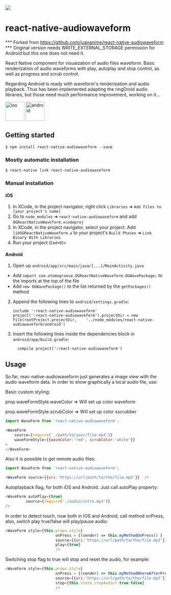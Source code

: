 
[![](https://img.shields.io/npm/dm/react-native-audiowaveform.svg?style=flat-square)](https://www.npmjs.com/package/react-native-audiowaveform)

# react-native-audiowaveform

*** Forked from https://github.com/juananime/react-native-audiowaveform  
*** Original version needs WRITE_EXTERNAL_STORAGE permission for Android but this one does not need it.  


React Native component for visuaization of audio files waveform.
Basic renderization of audio waveforms with play, autoplay and stop control, as well as progress and scrub control.

Regarding Android is ready with waveform's renderization and audio playback. Thus has been implemented adapting the ringDroid audio libraries, but those need much performance improvement, working on it...



<img src="/screenshots/screen32.png" alt="ios" style="width: 60px;"/>
<img src="/screenshots/screen31.png" alt="android" style="width: 60px;"/>

## Getting started

`$ npm install react-native-audiowaveform --save`

### Mostly automatic installation

`$ react-native link react-native-audiowaveform`

### Manual installation


#### iOS

1. In XCode, in the project navigator, right click `Libraries` ➜ `Add Files to [your project's name]`
2. Go to `node_modules` ➜ `react-native-audiowaveform` and add `OGReactNativeWaveform.xcodeproj`
3. In XCode, in the project navigator, select your project. Add `libOGReactNativeWaveform.a` to your project's `Build Phases` ➜ `Link Binary With Libraries`
4. Run your project (`Cmd+R`)<

#### Android

1. Open up `android/app/src/main/java/[...]/MainActivity.java`
  - Add `import com.otomogroove.OGReactNativeWaveform.OGWavePackage;` to the imports at the top of the file
  - Add `new OGWavePackage()` to the list returned by the `getPackages()` method
2. Append the following lines to `android/settings.gradle`:
  	```
  	include ':react-native-audiowaveform'
  	project(':react-native-audiowaveform').projectDir = new File(rootProject.projectDir, 	'../node_modules/react-native-audiowaveform/android')
  	```
3. Insert the following lines inside the dependencies block in `android/app/build.gradle`:
  	```
      compile project(':react-native-audiowaveform')
  	```

## Usage

So far, reac-native-audiowaveform just generates a image view with the audio waveform data.
In order to show graphically a local audio file, use:

Basic custom styling:

prop.waveFormStyle.waveColor => Will set up color waveform

prop.waveFormStyle.scrubColor => Will set up color sscrubber


```javascript
import WaveForm from 'react-native-audiowaveform';

<WaveForm 
    source={require('./path/to/your/file.mp3')}  
    waveFormStyle={{waveColor:'red', scrubColor:'white'}}
>
</WaveForm>
```
  Also it is possible to get remote audio files:
 
```javascript
import WaveForm from 'react-native-audiowaveform';

<WaveForm source={{uri:'https://url/path/to/the/file.mp3'}}  />

```

Autoplayback flag, for both iOS and Android. Just call autoPlay property:
```javascript
<WaveForm autoPlay={true}
         source={require('./audio/intro.mp3')}
/>

```


In order to detect touch, now both in IOS and Android, call method onPress, also, switch play true/false will play/pause audio:
```javascript
<WaveForm style={this.props.style}
                      onPress = {(sender) => this.myMethodOnPress() }
                      source={{uri:'https://url/path/to/the/file.mp3'}}
                      play={true}
                      />

```       


Switching stop flag to true will stop and reset the audio, for example:
```javascript
<WaveForm style={this.props.style}
                      onPress = {(sender) => this.myMethodWhereAfterPressIWillChangeStateStopAudioToTrue() }
                      source={{uri:'https://url/path/to/the/file.mp3'}}
                      stop={this.state.stopAudio? true:false}
                      />
```   
                      

